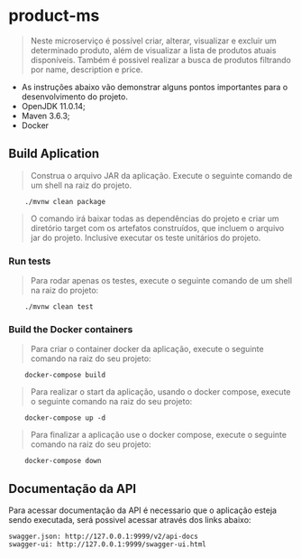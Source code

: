 # product-ms

> Neste microserviço é possível criar, alterar, visualizar e excluir um determinado produto, além de visualizar a lista de produtos atuais disponíveis. Também é possivel realizar a busca de produtos filtrando por name, description e price.

- As instruções abaixo vão demonstrar alguns pontos importantes para o desenvolvimento do projeto.
- OpenJDK 11.0.14;
- Maven 3.6.3;
- Docker

## Build Aplication

> Construa o arquivo JAR da aplicação. Execute o seguinte comando de um shell na raiz do projeto.

```
    ./mvnw clean package 
```
> O comando irá baixar todas as dependências do projeto e criar um diretório target com os artefatos construídos, que incluem o arquivo jar do projeto. Inclusive executar os teste unitários do projeto.

### Run tests

> Para rodar apenas os testes, execute o seguinte comando de um shell na raiz do projeto:

```
    ./mvnw clean test
```

### Build the Docker containers
> Para criar o container docker da aplicação, execute o seguinte comando na raiz do seu projeto:
``` 
    docker-compose build
```

> Para realizar o start da aplicação, usando o docker compose, execute o seguinte comando na raiz do seu projeto:

```
    docker-compose up -d
```
> Para finalizar a aplicação use o docker compose, execute o seguinte comando na raiz do seu projeto:
```
    docker-compose down
```

## Documentação da API
Para acessar documentação da API é necessario que o aplicação esteja sendo executada, será possivel acessar através dos links abaixo:
```
swagger.json: http://127.0.0.1:9999/v2/api-docs
swagger-ui: http://127.0.0.1:9999/swagger-ui.html
```